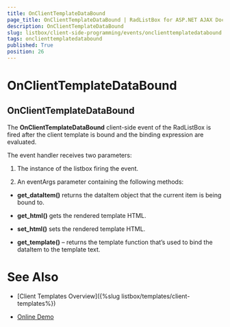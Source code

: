 ```yaml
---
title: OnClientTemplateDataBound
page_title: OnClientTemplateDataBound | RadListBox for ASP.NET AJAX Documentation
description: OnClientTemplateDataBound
slug: listbox/client-side-programming/events/onclienttemplatedatabound
tags: onclienttemplatedatabound
published: True
position: 26
---
```


# OnClientTemplateDataBound



## OnClientTemplateDataBound

The **OnClientTemplateDataBound** client-side event of the RadListBox is fired after the client template is bound and the binding expression are evaluated.

The event handler receives two parameters:

1. The instance of the listbox firing the event.

1. An eventArgs parameter containing the following methods:

* **get_dataItem()** returns the dataItem object that the current item is being bound to.

* **get_html()** gets the rendered template HTML.

* **set_html()** sets the rendered template HTML.

* **get_template()** – returns the template function that’s used to bind the dataItem to the template text.

# See Also

 * [Client Templates Overview]({%slug listbox/templates/client-templates%})

 * [Online Demo](https://demos.telerik.com/aspnet-ajax-beta/listbox/examples/functionality/clienttemplates/defaultcs.aspx)
